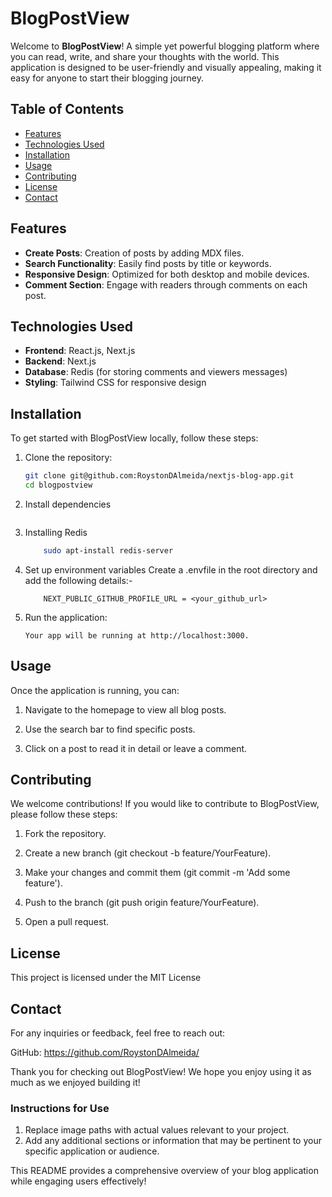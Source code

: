 # BlogPostView

Welcome to **BlogPostView**! A simple yet powerful blogging platform where you can read, write, and share your thoughts with the world. This application is designed to be user-friendly and visually appealing, making it easy for anyone to start their blogging journey.

## Table of Contents
- [Features](#features)
- [Technologies Used](#technologies-used)
- [Installation](#installation)
- [Usage](#usage)
- [Contributing](#contributing)
- [License](#license)
- [Contact](#contact)

## Features
- **Create Posts**: Creation of posts by adding MDX files.
- **Search Functionality**: Easily find posts by title or keywords.
- **Responsive Design**: Optimized for both desktop and mobile devices.
- **Comment Section**: Engage with readers through comments on each post.

## Technologies Used
- **Frontend**: React.js, Next.js
- **Backend**: Next.js
- **Database**: Redis (for storing comments and viewers messages)
- **Styling**: Tailwind CSS for responsive design

## Installation

To get started with BlogPostView locally, follow these steps:

1. Clone the repository:
   ```bash
   git clone git@github.com:RoystonDAlmeida/nextjs-blog-app.git
   cd blogpostview

2. Install dependencies
    ```npm install

3. Installing Redis
    ```bash
        sudo apt-install redis-server

4. Set up environment variables
    Create a .envfile in the root directory and add the following details:-
    ``` NEXT_PUBLIC_LINKEDIN_PROFIL_URL = <your_linkedin_url>
        NEXT_PUBLIC_GITHUB_PROFILE_URL = <your_github_url>

5. Run the application:
    ``` npm run dev
    Your app will be running at http://localhost:3000.

## Usage

Once the application is running, you can:

1. Navigate to the homepage to view all blog posts.

2. Use the search bar to find specific posts.

3. Click on a post to read it in detail or leave a comment.

## Contributing

We welcome contributions! If you would like to contribute to BlogPostView, please follow these steps:

1. Fork the repository.

2. Create a new branch (git checkout -b feature/YourFeature).

3. Make your changes and commit them (git commit -m 'Add some feature').

4. Push to the branch (git push origin feature/YourFeature).

5. Open a pull request.

## License

This project is licensed under the MIT License 

## Contact

For any inquiries or feedback, feel free to reach out:

GitHub: https://github.com/RoystonDAlmeida/

Thank you for checking out BlogPostView! We hope you enjoy using it as much as we enjoyed building it!


### Instructions for Use

1. Replace image paths with actual values relevant to your project.
2. Add any additional sections or information that may be pertinent to your specific application or audience.

This README provides a comprehensive overview of your blog application while engaging users effectively!


